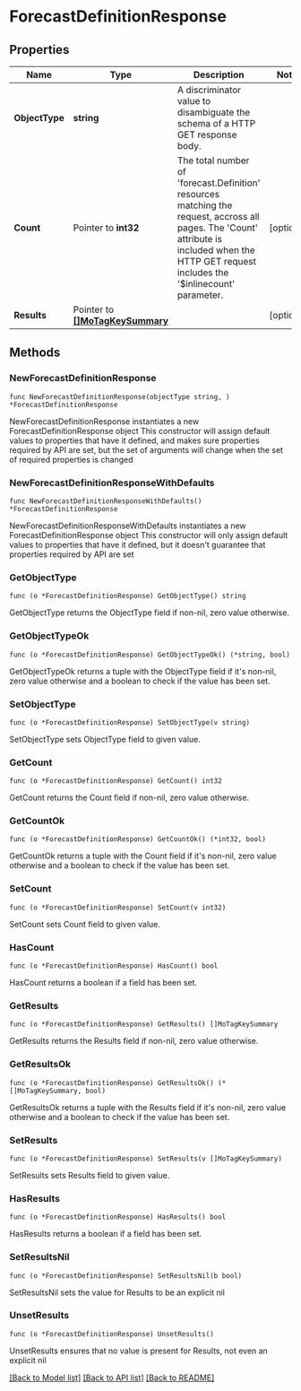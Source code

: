 # ForecastDefinitionResponse

## Properties

Name | Type | Description | Notes
------------ | ------------- | ------------- | -------------
**ObjectType** | **string** | A discriminator value to disambiguate the schema of a HTTP GET response body. | 
**Count** | Pointer to **int32** | The total number of &#39;forecast.Definition&#39; resources matching the request, accross all pages. The &#39;Count&#39; attribute is included when the HTTP GET request includes the &#39;$inlinecount&#39; parameter. | [optional] 
**Results** | Pointer to [**[]MoTagKeySummary**](mo.TagKeySummary.md) |  | [optional] 

## Methods

### NewForecastDefinitionResponse

`func NewForecastDefinitionResponse(objectType string, ) *ForecastDefinitionResponse`

NewForecastDefinitionResponse instantiates a new ForecastDefinitionResponse object
This constructor will assign default values to properties that have it defined,
and makes sure properties required by API are set, but the set of arguments
will change when the set of required properties is changed

### NewForecastDefinitionResponseWithDefaults

`func NewForecastDefinitionResponseWithDefaults() *ForecastDefinitionResponse`

NewForecastDefinitionResponseWithDefaults instantiates a new ForecastDefinitionResponse object
This constructor will only assign default values to properties that have it defined,
but it doesn't guarantee that properties required by API are set

### GetObjectType

`func (o *ForecastDefinitionResponse) GetObjectType() string`

GetObjectType returns the ObjectType field if non-nil, zero value otherwise.

### GetObjectTypeOk

`func (o *ForecastDefinitionResponse) GetObjectTypeOk() (*string, bool)`

GetObjectTypeOk returns a tuple with the ObjectType field if it's non-nil, zero value otherwise
and a boolean to check if the value has been set.

### SetObjectType

`func (o *ForecastDefinitionResponse) SetObjectType(v string)`

SetObjectType sets ObjectType field to given value.


### GetCount

`func (o *ForecastDefinitionResponse) GetCount() int32`

GetCount returns the Count field if non-nil, zero value otherwise.

### GetCountOk

`func (o *ForecastDefinitionResponse) GetCountOk() (*int32, bool)`

GetCountOk returns a tuple with the Count field if it's non-nil, zero value otherwise
and a boolean to check if the value has been set.

### SetCount

`func (o *ForecastDefinitionResponse) SetCount(v int32)`

SetCount sets Count field to given value.

### HasCount

`func (o *ForecastDefinitionResponse) HasCount() bool`

HasCount returns a boolean if a field has been set.

### GetResults

`func (o *ForecastDefinitionResponse) GetResults() []MoTagKeySummary`

GetResults returns the Results field if non-nil, zero value otherwise.

### GetResultsOk

`func (o *ForecastDefinitionResponse) GetResultsOk() (*[]MoTagKeySummary, bool)`

GetResultsOk returns a tuple with the Results field if it's non-nil, zero value otherwise
and a boolean to check if the value has been set.

### SetResults

`func (o *ForecastDefinitionResponse) SetResults(v []MoTagKeySummary)`

SetResults sets Results field to given value.

### HasResults

`func (o *ForecastDefinitionResponse) HasResults() bool`

HasResults returns a boolean if a field has been set.

### SetResultsNil

`func (o *ForecastDefinitionResponse) SetResultsNil(b bool)`

 SetResultsNil sets the value for Results to be an explicit nil

### UnsetResults
`func (o *ForecastDefinitionResponse) UnsetResults()`

UnsetResults ensures that no value is present for Results, not even an explicit nil

[[Back to Model list]](../README.md#documentation-for-models) [[Back to API list]](../README.md#documentation-for-api-endpoints) [[Back to README]](../README.md)


